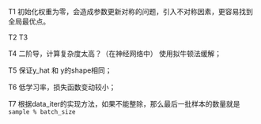 T1
初始化权重为零，会造成参数更新对称的问题，引入不对称因素，更容易找到全局最优点。

T2
T3

T4
二阶导，计算复杂度太高？（在神经网络中）
使用拟牛顿法缓解；

T5
保证y_hat 和 y的shape相同；

T6
低学习率，损失函数变动较小；

T7
根据data_iter的实现方法，如果不能整除，那么最后一批样本的数量就是`sample % batch_size`
